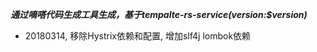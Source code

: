 ***通过嘀嗒代码生成工具生成，基于tempalte-rs-service(version:$version)***
* 20180314, 移除Hystrix依赖和配置, 增加slf4j lombok依赖